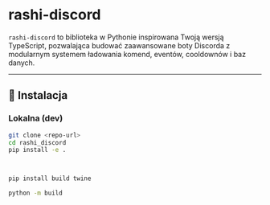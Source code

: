 # rashi-discord

`rashi-discord` to biblioteka w Pythonie inspirowana Twoją wersją TypeScript, pozwalająca budować zaawansowane boty Discorda z modularnym systemem ładowania komend, eventów, cooldownów i baz danych.

---

## 🚀 Instalacja

### Lokalna (dev)
```bash
git clone <repo-url>
cd rashi_discord
pip install -e .



pip install build twine

python -m build
